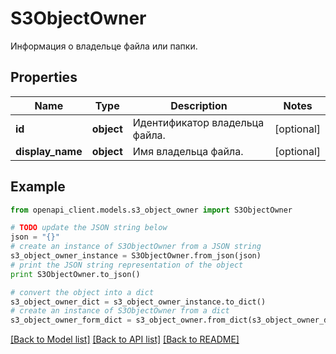# S3ObjectOwner

Информация о владельце файла или папки.

## Properties
Name | Type | Description | Notes
------------ | ------------- | ------------- | -------------
**id** | **object** | Идентификатор владельца файла. | [optional] 
**display_name** | **object** | Имя владельца файла. | [optional] 

## Example

```python
from openapi_client.models.s3_object_owner import S3ObjectOwner

# TODO update the JSON string below
json = "{}"
# create an instance of S3ObjectOwner from a JSON string
s3_object_owner_instance = S3ObjectOwner.from_json(json)
# print the JSON string representation of the object
print S3ObjectOwner.to_json()

# convert the object into a dict
s3_object_owner_dict = s3_object_owner_instance.to_dict()
# create an instance of S3ObjectOwner from a dict
s3_object_owner_form_dict = s3_object_owner.from_dict(s3_object_owner_dict)
```
[[Back to Model list]](../README.md#documentation-for-models) [[Back to API list]](../README.md#documentation-for-api-endpoints) [[Back to README]](../README.md)


